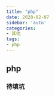 ```yaml
---
title: "php"
date: 2020-02-07
sidebar: 'auto'
categories:
- 其他
tags:
- php
---
```


## php

### 待填坑

<RecoDemo :collapse="true">
  <template slot="code-html">
    <<< @/docs/other/php/code/index.html
  </template>
  <template slot="code-css">
    <<< @/docs/other/php/code/style.css
  </template>
  <template slot="code-js">
    <<< @/docs/other/php/code/index.js
  </template>
</RecoDemo>

